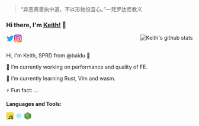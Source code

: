 > “弃恶离善执中道，不以形物役吾心。”—梵罗达尼教义

### Hi there, I'm [Keith!](https://xkeith.tech) 👋


<a href="https://github.com/anuraghazra/github-readme-stats"><img align="right" src="https://github-readme-stats.vercel.app/api?username=XXXMrG&show_icons=true&theme=cobalt" alt="Keith's github stats" /></a>

</a>
<a href="https://twitter.com/XXMr_GG">
  <img align="left" alt="Keith | Twitter" width="21px" src="https://raw.githubusercontent.com/XXXMrG/XXXMrG/master/assets/twitter.svg" />
</a>
<a href="https://www.instagram.com/x_x_keith">
  <img align="left" alt="Keith's ig" width="21px" src="https://raw.githubusercontent.com/XXXMrG/XXXMrG/master/assets/in.svg" />
</a>

<br />
<br />

Hi, I'm Keith, SPRD from @baidu 🧐

🔭  I’m currently working on performance and quality of FE.


🌱  I’m currently learning Rust, Vim and wasm.


⚡   Fun fact: ...




**Languages and Tools:**  

<code><img height="20" src="https://raw.githubusercontent.com/github/explore/80688e429a7d4ef2fca1e82350fe8e3517d3494d/topics/javascript/javascript.png"></code>
<code><img height="20" src="https://raw.githubusercontent.com/github/explore/80688e429a7d4ef2fca1e82350fe8e3517d3494d/topics/react/react.png"></code>
<code><img height="20" src="https://raw.githubusercontent.com/github/explore/80688e429a7d4ef2fca1e82350fe8e3517d3494d/topics/nodejs/nodejs.png"></code>
